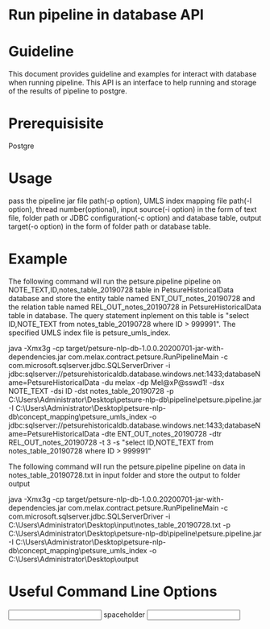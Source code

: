 # Run pipeline in database API

# Guideline
This document provides guideline and examples for interact with database when running pipeline. This API is an interface to help running and storage of the results of pipeline to postgre.
# Prerequisisite
Postgre

# Usage
pass the pipeline jar file path(-p option), UMLS index mapping file path(-I option), thread number(optional), input source(-i option) in the form of text file, folder path or JDBC configuration(-c option) and database table, output target(-o option) in the form of folder path or database table.

# Example
The following command will run the petsure.pipeline pipeline on NOTE_TEXT,ID,notes_table_20190728 table in PetsureHistoricalData database and store the entity table named ENT_OUT_notes_20190728 and the relation table named REL_OUT_notes_20190728 in PetsureHistoricalData table in database. The query statement inplement on this table is "select ID,NOTE_TEXT from notes_table_20190728 where ID > 999991". The specified UMLS index file is petsure_umls_index.

java -Xmx3g -cp target/petsure-nlp-db-1.0.0.20200701-jar-with-dependencies.jar com.melax.contract.petsure.RunPipelineMain
  -c com.microsoft.sqlserver.jdbc.SQLServerDriver -i jdbc:sqlserver://petsurehistoricaldb.database.windows.net:1433;databaseName=PetsureHistoricalData   -du  melax
    -dp  Mel@xP@sswd1! -dsx NOTE_TEXT -dsi ID -dst notes_table_20190728  -p C:\Users\Administrator\Desktop\petsure-nlp-db\pipeline\petsure.pipeline.jar -I C:\Users\Administrator\Desktop\petsure-nlp-db\concept_mapping\petsure_umls_index -o jdbc:sqlserver://petsurehistoricaldb.database.windows.net:1433;databaseName=PetsureHistoricalData -dte ENT_OUT_notes_20190728 -dtr REL_OUT_notes_20190728 -t 3 -s "select ID,NOTE_TEXT from notes_table_20190728 where ID > 999991"



The following command will run the petsure.pipeline pipeline on data in notes_table_20190728.txt in input folder and store the output to folder output

java -Xmx3g -cp target/petsure-nlp-db-1.0.0.20200701-jar-with-dependencies.jar com.melax.contract.petsure.RunPipelineMain
  -c com.microsoft.sqlserver.jdbc.SQLServerDriver -i C:\Users\Administrator\Desktop\input\notes_table_20190728.txt  -p C:\Users\Administrator\Desktop\petsure-nlp-db\pipeline\petsure.pipeline.jar -I C:\Users\Administrator\Desktop\petsure-nlp-db\concept_mapping\petsure_umls_index -o C:\Users\Administrator\Desktop\output
    
  # Useful Command Line Options
  <input type="text" id="name" name="name"/>
  spaceholder
  </input>
  <input type="text" id="name" name="name"/>
  
  
  


